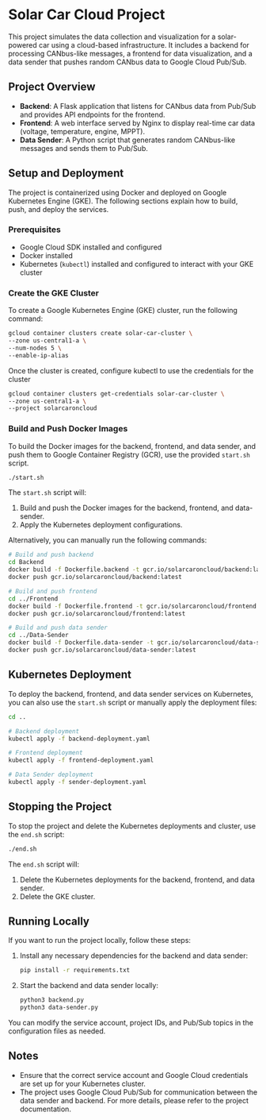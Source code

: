 # Solar Car Cloud Project

This project simulates the data collection and visualization for a solar-powered car using a cloud-based infrastructure. It includes a backend for processing CANbus-like messages, a frontend for data visualization, and a data sender that pushes random CANbus data to Google Cloud Pub/Sub.

## Project Overview

- **Backend**: A Flask application that listens for CANbus data from Pub/Sub and provides API endpoints for the frontend.
- **Frontend**: A web interface served by Nginx to display real-time car data (voltage, temperature, engine, MPPT).
- **Data Sender**: A Python script that generates random CANbus-like messages and sends them to Pub/Sub.

## Setup and Deployment

The project is containerized using Docker and deployed on Google Kubernetes Engine (GKE). The following sections explain how to build, push, and deploy the services.

### Prerequisites

- Google Cloud SDK installed and configured
- Docker installed
- Kubernetes (`kubectl`) installed and configured to interact with your GKE cluster

### Create the GKE Cluster

To create a Google Kubernetes Engine (GKE) cluster, run the following command:

```bash
gcloud container clusters create solar-car-cluster \
--zone us-central1-a \
--num-nodes 5 \
--enable-ip-alias
```

Once the cluster is created, configure kubectl to use the credentials for the cluster

```bash
gcloud container clusters get-credentials solar-car-cluster \
--zone us-central1-a \
--project solarcaroncloud
```

### Build and Push Docker Images

To build the Docker images for the backend, frontend, and data sender, and push them to Google Container Registry (GCR), use the provided `start.sh` script.

```bash
./start.sh
```

The `start.sh` script will:

1. Build and push the Docker images for the backend, frontend, and data-sender.
2. Apply the Kubernetes deployment configurations.

Alternatively, you can manually run the following commands:

```bash
# Build and push backend
cd Backend
docker build -f Dockerfile.backend -t gcr.io/solarcaroncloud/backend:latest .
docker push gcr.io/solarcaroncloud/backend:latest

# Build and push frontend
cd ../Frontend
docker build -f Dockerfile.frontend -t gcr.io/solarcaroncloud/frontend:latest .
docker push gcr.io/solarcaroncloud/frontend:latest

# Build and push data sender
cd ../Data-Sender
docker build -f Dockerfile.data-sender -t gcr.io/solarcaroncloud/data-sender:latest .
docker push gcr.io/solarcaroncloud/data-sender:latest
```

## Kubernetes Deployment

To deploy the backend, frontend, and data sender services on Kubernetes, you can also use the `start.sh` script or manually apply the deployment files:

```bash
cd ..

# Backend deployment
kubectl apply -f backend-deployment.yaml

# Frontend deployment
kubectl apply -f frontend-deployment.yaml

# Data Sender deployment
kubectl apply -f sender-deployment.yaml
```

## Stopping the Project

To stop the project and delete the Kubernetes deployments and cluster, use the `end.sh` script:

```bash
./end.sh
```

The `end.sh` script will:

1. Delete the Kubernetes deployments for the backend, frontend, and data sender.
2. Delete the GKE cluster.

## Running Locally

If you want to run the project locally, follow these steps:

1. Install any necessary dependencies for the backend and data sender:

    ```bash
    pip install -r requirements.txt
    ```

2. Start the backend and data sender locally:

    ```bash
    python3 backend.py
    python3 data-sender.py
    ```

You can modify the service account, project IDs, and Pub/Sub topics in the configuration files as needed.

## Notes

- Ensure that the correct service account and Google Cloud credentials are set up for your Kubernetes cluster.
- The project uses Google Cloud Pub/Sub for communication between the data sender and backend.
For more details, please refer to the project documentation.
